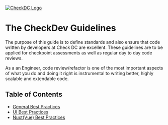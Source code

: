 [![CheckDC Logo](https://avatars.githubusercontent.com/u/66247189?s=100&v=4)](https://avatars.githubusercontent.com/u/66247189?s=100&v=4)
# The CheckDev Guidelines
The purpose of this guide is to define standards and also ensure that code written by developers at Check DC are excellent. These guidelines are to be applied for checkpoint assessments as well as regular day to day code reviews.

As a an Engineer, code review/refactor is one of the most important aspects of what you do and doing it right is instrumental to writing better, highly scalable and extendable code.

## Table of Contents
-   [General Best Practices](https://github.com/Check-DC/documentation/blob/main/best-practices.md)
-   [UI Best Practices](https://github.com/Check-DC/documentation/blob/main/ui-best-practices.md)
-   [Nuxt(Vue) Best Practices](https://github.com/Check-DC/documentation/blob/main/nuxt-best-practices.md)
